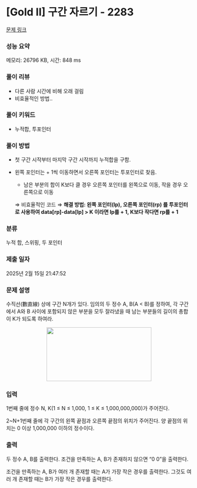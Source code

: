 # [Gold II] 구간 자르기 - 2283 

[문제 링크](https://www.acmicpc.net/problem/2283) 

### 성능 요약

메모리: 26796 KB, 시간: 848 ms

### 풀이 리뷰

- 다른 사람 시간에 비해 오래 걸림
- 비효율적인 방법..

### 풀이 키워드

- 누적합, 투포인터

### 풀이 방법

- 첫 구간 시작부터 마지막 구간 시작까지 누적합을 구함.
- 왼쪽 포인터는 + 1씩 이동하면서 오른쪽 포인터는 투포인터로 찾음.
    - 남은 부분의 합이 K보다 클 경우 오른쪽 포인터를 왼쪽으로 이동, 작을 경우 오른쪽으로 이동
    
    ⇒ 비효율적인 코드
    ⇒ **해결 방법: 왼쪽 포인터(lp), 오른쪽 포인터(rp) 를 투포인터로 사용하여 data[rp]-data[lp] > K 이라면 lp를 + 1, K보다 작다면 rp를 + 1**

### 분류

누적 합, 스위핑, 두 포인터

### 제출 일자

2025년 2월 15일 21:47:52

### 문제 설명

<p>수직선(數直線) 상에 구간 N개가 있다. 임의의 두 정수 A, B(A < B)를 정하여, 각 구간에서 A와 B 사이에 포함되지 않은 부분을 모두 잘라냈을 때 남는 부분들의 길이의 총합이 K가 되도록 하여라.</p>

<p style="text-align: center;"><img alt="" height="146" src="https://www.acmicpc.net/JudgeOnline/upload/201008/rnrks.PNG" width="285"></p>

### 입력 

 <p>1번째 줄에 정수 N, K(1 ≤ N ≤ 1,000, 1 ≤ K ≤ 1,000,000,000)가 주어진다.</p>

<p>2~N+1번째 줄에 각 구간의 왼쪽 끝점과 오른쪽 끝점의 위치가 주어진다. 양 끝점의 위치는 0 이상 1,000,000 이하의 정수이다.</p>

### 출력 

 <p>두 정수 A, B를 출력한다. 조건을 만족하는 A, B가 존재하지 않으면 “0 0”을 출력한다.</p>

<p>조건을 만족하는 A, B가 여러 개 존재할 때는 A가 가장 작은 경우를 출력한다. 그것도 여러 개 존재할 때는 B가 가장 작은 경우를 출력한다.</p>


